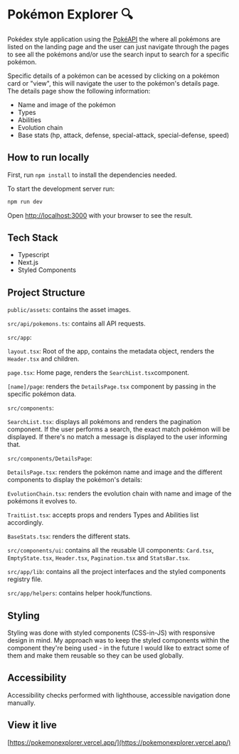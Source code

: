 # Pokémon Explorer 🔍

Pokédex style application using the [PokéAPI](https://pokeapi.co/) the  where all pokémons are listed on the landing page and the user can just navigate through the pages to see all the pokémons and/or use the search input to search for a specific pokémon.

Specific details of a pokémon can be acessed by clicking on a pokémon card or "view", this will navigate the user to the pokémon's details page.
The details page show the following information:
- Name and image of the pokémon
- Types
- Abilities
- Evolution chain
- Base stats (hp, attack, defense, special-attack, special-defense, speed)

## How to run locally

First, run ```npm install``` to install the dependencies needed.

To start the development server run:

```bash
npm run dev
```

Open [http://localhost:3000](http://localhost:3000) with your browser to see the result.

## Tech Stack
- Typescript
- Next.js
- Styled Components

## Project Structure

```public/assets```: contains the asset images.

```src/api/pokemons.ts```: contains all API requests.

```src/app```:

```layout.tsx```: Root of the app, contains the metadata object, renders the ```Header.tsx``` and children.

```page.tsx```: Home page, renders the ```SearchList.tsx```component.

```[name]/page```: renders the ```DetailsPage.tsx``` component by passing in the specific pokémon data.

```src/components```:

```SearchList.tsx```: displays all pokémons and renders the pagination component. If the user performs a search, the exact match pokémon will be displayed. If there's no match a message is displayed to the user informing that.

```src/components/DetailsPage```:

```DetailsPage.tsx```: renders the pokémon name and image and the different components to display the pokémon's details:

```EvolutionChain.tsx```: renders the evolution chain with name and image of the pokémons it evolves to.

```TraitList.tsx```: accepts props and renders Types and Abilities list accordingly.

```BaseStats.tsx```: renders the different stats.

```src/components/ui```: contains all the reusable UI   components: ```Card.tsx```, ```EmptyState.tsx```, ```Header.tsx```, ```Pagination.tsx``` and ```StatsBar.tsx```.

```src/app/lib```: contains all the project interfaces and the styled components registry file.

```src/app/helpers```: contains helper hook/functions.

## Styling
 Styling was done with styled components (CSS-in-JS) with responsive design in mind. My approach was to keep the styled components within the component they're being used - in the future I would like to extract some of them and make them reusable so they can be used globally.

## Accessibility
Accessibility checks performed with lighthouse, accessible navigation done manually.

## View it live
[https://pokemonexplorer.vercel.app/](https://pokemonexplorer.vercel.app/)